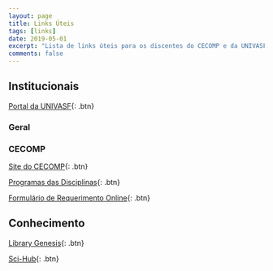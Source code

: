 ```yaml
---
layout: page
title: Links Úteis
tags: [links]
date: 2019-05-01
excerpt: "Lista de links úteis para os discentes do CECOMP e da UNIVASF em geral."
comments: false
---
```


## Institucionais

[Portal da UNIVASF](http://portais.univasf.edu.br){: .btn}

### Geral

### CECOMP

[Site do CECOMP](http://www.cecomp.univasf.edu.br){: .btn}

[Programas das Disciplinas](http://www.cecomp.univasf.edu.br){: .btn}

[Formulário de Requerimento Online](http://www.cecomp.univasf.edu.br){: .btn}

## Conhecimento

[Library Genesis](http://gen.lib.rus.ec/){: .btn}

[Sci-Hub](http://sci-hub.tw/){: .btn}